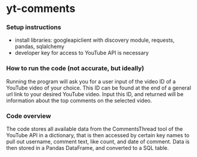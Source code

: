 # yt-comments
### Setup instructions
* install libraries: googleapiclient with discovery module, requests, pandas, 
sqlalchemy
* developer key for access to YouTube API is necessary

### How to run the code (not accurate, but ideally)
Running the program will ask you for a user input of the video ID of a YouTube
video of your choice. This ID can be found at the end of a general url link 
to your desired YouTube video. Input this ID, and returned will be 
information about the top comments on the selected video.

 ### Code overview
The code stores all available data from the CommentsThread tool of the 
YouTube API in a dictionary, that is then accessed by certain key names to
pull out username, comment text, like count, and date of comment.
Data is then stored in a Pandas DataFrame, and converted to a SQL table.